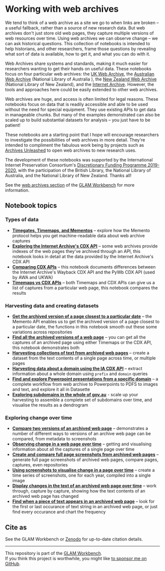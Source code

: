 # Working with web archives

We tend to think of a web archive as a site we go to when links are broken – a useful fallback, rather than a source of new research data. But web archives don't just store old web pages, they capture multiple versions of web resources over time. Using web archives we can observe change – we can ask historical questions. This collection of notebooks is intended to help historians, and other researchers, frame those questions by revealing what sort of data is available, how to get it, and what you can do with it.

Web Archives share systems and standards, making it much easier for researchers wanting to get their hands on useful data. These notebooks focus on four particular web archives: the [UK Web Archive](https://www.webarchive.org.uk/), the [Australian Web Archive](https://trove.nla.gov.au/website) (National Library of Australia ), the [New Zealand Web Archive](https://natlib.govt.nz/collections/a-z/new-zealand-web-archive) (National Library of New Zealand), and the [Internet Archive](https://archive.org/web/). However, the tools and approaches here could be easily extended to other web archives.

Web archives are huge, and access is often limited for legal reasons. These notebooks focus on data that is readily accessible and able to be used without the need for special equipment. They use existing APIs to get data in manageable chunks. But many of the examples demonstrated can also be scaled up to build substantial datasets for analysis – you just have to be patient!

These notebooks are a starting point that I hope will encourage researchers to investigate the possibilities of web archives in more detail. They're intended to compliment the fabulous work being by projects such as [Archives Unleashed](https://archivesunleashed.org/) to open web archives to new research uses.

The development of these notebooks was supported by the International Internet Preservation Consortium's [Discretionary Funding Programme 2019-2020](http://netpreserve.org/projects/), with the participation of the British Library, the National Library of Australia, and the National Library of New Zealand. Thanks all!

See the [web archives section](https://glam-workbench.github.io/web-archives/) of the [GLAM Workbench](https://glam-workbench.github.io/) for more information.

## Notebook topics

### Types of data

* [**Timegates, Timemaps, and Mementos**](memento.ipynb) – explore how the Memento protocol helps you get machine-readable data about web archive captures
* [**Exploring the Internet Archive's CDX API**](exploring_cdx_api.ipynb) – some web archives provide indexes of the web pages they've archived through an API, this notebook looks in detail at the data provided by the Internet Archive's CDX API
* [**Comparing CDX APIs**](comparing_cdx_apis.ipynb) – this notebook documents differences between the Internet Archive's Wayback CDX API and the PyWb CDX API (used by AWA and UKWA)
* [**Timemaps vs CDX APIs**](getting_all_snapshots_timemap_vs_cdx.ipynb) – both Timemaps and CDX APIs can give us a list of captures from a particular web page, this notebook compares the results

### Harvesting data and creating datasets

* [**Get the archived version of a page closest to a particular date**](get_a_memento.ipynb) – the Memento API enables us to get the archived version of a page closest to a particular date, the functions in this notebook smooth out these some variations across repositories
* [**Find all the archived versions of a web page**](find_all_captures.ipynb) – you can get all the captures of an archived page using either Timemaps or the CDX API, this notebook demonstrates both
* [**Harvesting collections of text from archived web pages**](getting_text_from_web_pages.ipynb) – create a dataset from the text contents of a single page across time, or multiple pages
* [**Harvesting data about a domain using the IA CDX API**](harvesting_domain_data.ipynb) – extract information about a whole domain using `prefix` and `domain` queries
* [**Find and explore Powerpoint presentations from a specific domain**](explore_presentations.ipynb) – a complete workflow from web archive to Powerpoints to PDFS to images and text, and explore it all in Datasette
* [**Exploring subdomains in the whole of gov.au**](harvesting_gov_au_domains.ipynb) - scale up your harvesting to assemble a complete set of subdomains over time, and visualise the results as a dendrogram

### Exploring change over time

* [**Compare two versions of an archived web page**](show_diffs.ipynb) – demonstrates a number of different ways to versions of an archive web page can be compared, from metadata to screenshots
* [**Observing change in a web page over time**](change_in_a_page_over_time.ipynb) – getting and visualising information about all the captures of a single page over time
* [**Create and compare full page screenshots from archived web pages**](save_screenshot.ipynb) – generate full page screenshots of archived web pages, compare pages, captures, even repositories
* [**Using screenshots to visualise change in a page over time**](screenshots_over_time_using_timemaps.ipynb) – create a time series of screenshots, one for each year, compiled into a single image
* [**Display changes in the text of an archived web page over time**](display-text-changes-from-timemap.ipynb) – work through, capture by capture, showing how the text contents of an archived web page has changed
* [**Find when a piece of text appears in an archived web page**](find-text-in-page-from-timemap.ipynb) – look for the first or last occurance of text string in an archived web page, or just find every occurance and chart the frequency


## Cite as

See the GLAM Workbench or [Zenodo](https://doi.org/10.5281/zenodo.3894079) for up-to-date citation details.

----

This repository is part of the [GLAM Workbench](https://glam-workbench.github.io/).  
If you think this project is worthwhile, you might like [to sponsor me on GitHub](https://github.com/sponsors/wragge?o=esb).
